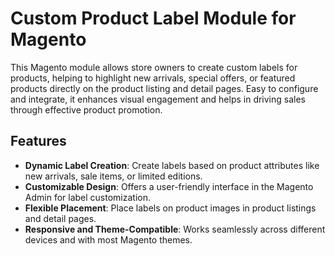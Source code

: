 # Custom Product Label Module for Magento

This Magento module allows store owners to create custom labels for products, helping to highlight new arrivals, special offers, or featured products directly on the product listing and detail pages. Easy to configure and integrate, it enhances visual engagement and helps in driving sales through effective product promotion.

## Features

- **Dynamic Label Creation**: Create labels based on product attributes like new arrivals, sale items, or limited editions.
- **Customizable Design**: Offers a user-friendly interface in the Magento Admin for label customization.
- **Flexible Placement**: Place labels on product images in product listings and detail pages.
- **Responsive and Theme-Compatible**: Works seamlessly across different devices and with most Magento themes.


